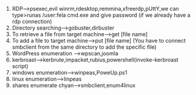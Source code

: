1) RDP-->psexec,evil winrm,rdesktop,remmina,xfreerdp,pUttY,we can type>runas /user:fela cmd.exe and give password (if we already have a rdp connection)
2) Directory searching-->gobuster,dirbuster
3) To retrieve a file from target machine-->get [file name] 
4) To add a file to target machine-->put [file name]  (You have to connect smbclient from the same directory to add the specific file)
5) WordPress enumeration -->wpscan,joomla
6) kerbroast-->kerbrute,impacket,rubius,powershell(invoke-kerbroast script)
7) windows enumeration-->winpeas,PoweUp.ps1
8) linux enumeration-->linpeas
9) shares enumerate chyan-->smbclient,enum4linux